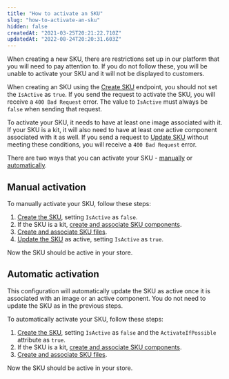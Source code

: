 ```yaml
---
title: "How to activate an SKU"
slug: "how-to-activate-an-sku"
hidden: false
createdAt: "2021-03-25T20:21:22.710Z"
updatedAt: "2022-08-24T20:20:31.603Z"
---
```


When creating a new SKU, there are restrictions set up in our platform that you will need to pay attention to. If you do not follow these, you will be unable to activate your SKU and it will not be displayed to customers.

When creating an SKU using the [Create SKU](https://developers.vtex.com/docs/api-reference/catalog-api#post-/api/catalog/pvt/stockkeepingunit) endpoint, you should not set the `IsActive` as `true`. If you send the request to activate the SKU, you will receive a `400 Bad Request` error. The value to `IsActive` must always be `false` when sending that request.

To activate your SKU, it needs to have at least one image associated with it. If your SKU is a kit, it will also need to have at least one active component associated with it as well. If you send a request to [Update SKU](https://developers.vtex.com/docs/api-reference/catalog-api#put-/api/catalog/pvt/stockkeepingunit/-skuId-) without meeting these conditions, you will receive a `400 Bad Request` error.

There are two ways that you can activate your SKU - [manually](#manual-activation) or [automatically](#automatic-activation).

## Manual activation

To manually activate your SKU, follow these steps:
1. [Create the SKU](https://developers.vtex.com/docs/api-reference/catalog-api#post-/api/catalog/pvt/stockkeepingunit), setting `IsActive` as  `false`.
2. If the SKU is a kit, [create and associate SKU components](https://developers.vtex.com/vtex-rest-api/reference/catalog-api-post-sku-kit).
3. [Create and associate SKU files](https://developers.vtex.com/docs/api-reference/catalog-api#post-/api/catalog/pvt/stockkeepingunit/-skuId-/file).
4. [Update the SKU](https://developers.vtex.com/docs/api-reference/catalog-api#put-/api/catalog/pvt/stockkeepingunit/-skuId-) as active, setting `IsActive` as `true`.

Now the SKU should be active in your store.

## Automatic activation

This configuration will automatically update the SKU as active once it is associated with an image or an active component. You do not need to update the SKU as in the previous steps.

To automatically activate your SKU, follow these steps:
1. [Create the SKU](https://developers.vtex.com/docs/api-reference/catalog-api#post-/api/catalog/pvt/stockkeepingunit), setting `IsActive` as `false` and the `ActivateIfPossible` attribute as `true`.
2. If the SKU is a kit, [create and associate SKU components](https://developers.vtex.com/docs/api-reference/catalog-api#post-/api/catalog/pvt/stockkeepingunitkit).
3. [Create and associate SKU files](https://developers.vtex.com/docs/api-reference/catalog-api#post-/api/catalog/pvt/stockkeepingunit/-skuId-/file).

Now the SKU should be active in your store.
